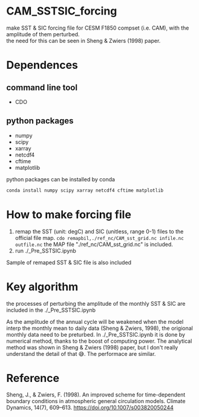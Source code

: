 # CAM_SSTSIC_forcing
make SST &amp; SIC forcing file for CESM F1850 compset (i.e. CAM), with the amplitude of them perturbed.  
the need for this can be seen in Sheng & Zwiers (1998) paper. 

# Dependences
## command line tool
- CDO

## python packages
- numpy
- scipy
- xarray
- netcdf4
- cftime
- matplotlib

python packages can be installed by conda
```bash
conda install numpy scipy xarray netcdf4 cftime matplotlib
```

# How to make forcing file
1. remap the SST (unit: degC) and SIC (unitless, range 0-1) files to the official file map. `cdo remapbil,./ref_nc/CAM_sst_grid.nc infile.nc outfile.nc` the MAP file "./ref_nc/CAM_sst_grid.nc" is included.
2. run ./_Pre_SSTSIC.ipynb

Sample of remaped SST &amp; SIC file is also included

# Key algorithm
the processes of perturbing the amplitude of the monthly SST &amp; SIC are included in the ./_Pre_SSTSIC.ipynb

As the amplitude of the annual cycle will be weakened when the model interp the monthly mean to daily data (Sheng & Zwiers, 1998), the origional monthly data need to be preturbed. In ./_Pre_SSTSIC.ipynb it is done by numerical method, thanks to the boost of computing power. The analytical method was shown in Sheng & Zwiers (1998) paper, but I don't really understand the detail of that 😅. The performace are similar. 


# Reference
Sheng, J., & Zwiers, F. (1998). An improved scheme for time-dependent boundary conditions in atmospheric general circulation models. Climate Dynamics, 14(7), 609–613. https://doi.org/10.1007/s003820050244
